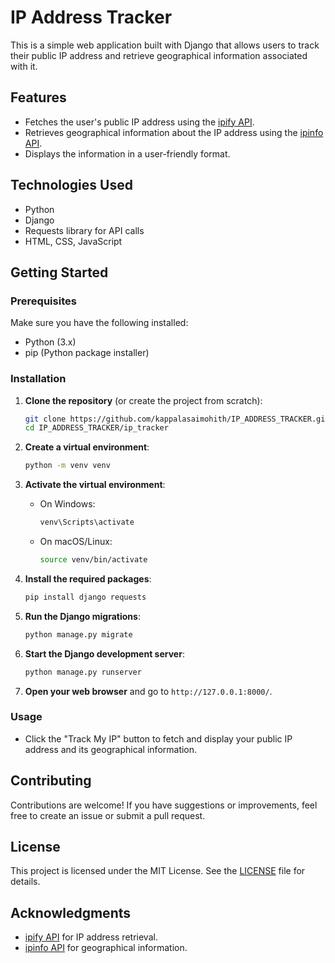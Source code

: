 
# IP Address Tracker

This is a simple web application built with Django that allows users to track their public IP address and retrieve geographical information associated with it.

## Features

- Fetches the user's public IP address using the [ipify API](https://www.ipify.org/).
- Retrieves geographical information about the IP address using the [ipinfo API](https://ipinfo.io/).
- Displays the information in a user-friendly format.

## Technologies Used

- Python
- Django
- Requests library for API calls
- HTML, CSS, JavaScript

## Getting Started

### Prerequisites

Make sure you have the following installed:

- Python (3.x)
- pip (Python package installer)

### Installation

1. **Clone the repository** (or create the project from scratch):
   ```bash
   git clone https://github.com/kappalasaimohith/IP_ADDRESS_TRACKER.git
   cd IP_ADDRESS_TRACKER/ip_tracker
   ```

2. **Create a virtual environment**:
   ```bash
   python -m venv venv
   ```

3. **Activate the virtual environment**:
   - On Windows:
     ```bash
     venv\Scripts\activate
     ```
   - On macOS/Linux:
     ```bash
     source venv/bin/activate
     ```

4. **Install the required packages**:
   ```bash
   pip install django requests
   ```

5. **Run the Django migrations**:
   ```bash
   python manage.py migrate
   ```

6. **Start the Django development server**:
   ```bash
   python manage.py runserver
   ```

7. **Open your web browser** and go to `http://127.0.0.1:8000/`.

### Usage

- Click the "Track My IP" button to fetch and display your public IP address and its geographical information.

## Contributing

Contributions are welcome! If you have suggestions or improvements, feel free to create an issue or submit a pull request.

## License

This project is licensed under the MIT License. See the [LICENSE](LICENSE) file for details.

## Acknowledgments

- [ipify API](https://www.ipify.org/) for IP address retrieval.
- [ipinfo API](https://ipinfo.io/) for geographical information.
